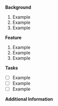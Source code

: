 **Background**

1. Example
2. Example
3. Example

**Feature**
1. Example
2. Example
3. Example

**Tasks**

- [ ] Example
- [ ] Example
- [ ] Example

**Additional Information**
